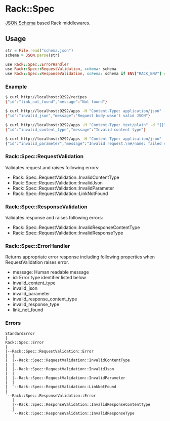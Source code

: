 # Rack::Spec
[JSON Schema](http://json-schema.org/) based Rack middlewares.

## Usage
```ruby
str = File.read("schema.json")
schema = JSON.parse(str)

use Rack::Spec::ErrorHandler
use Rack::Spec::RequestValidation, schema: schema
use Rack::Spec::ResponseValidation, schema: schema if ENV["RACK_ENV"] == "test"
```

### Example
```sh
$ curl http://localhost:9292/recipes
{"id":"link_not_found","message":"Not found"}

$ curl http://localhost:9292/apps -H "Content-Type: application/json" -d "invalid-json"
{"id":"invalid_json","message":"Request body wasn't valid JSON"}

$ curl http://localhost:9292/apps -H "Content-Type: text/plain" -d "{}"
{"id":"invalid_content_type","message":"Invalid content type"}

$ curl http://localhost:9292/apps -H "Content-Type: application/json" -d '{"name":"x"}'
{"id":"invalid_parameter","message":"Invalid request.\n#/name: failed schema #/definitions/app/links/0/schema/properties/name: Expected string to match pattern \"/^[a-z][a-z0-9-]{3,50}$/\", value was: x."}
```

### Rack::Spec::RequestValidation
Validates request and raises following errors:

* Rack::Spec::RequestValidation::InvalidContentType
* Rack::Spec::RequestValidation::InvalidJson
* Rack::Spec::RequestValidation::InvalidParameter
* Rack::Spec::RequestValidation::LinkNotFound

### Rack::Spec::ResponseValidation
Validates response and raises following errors:

* Rack::Spec::RequestValidation::InvalidResponseContentType
* Rack::Spec::RequestValidation::InvalidResponseType

### Rack::Spec::ErrorHandler
Returns appropriate error response including following properties when RequestValidation raises error.

* message: Human readable message
* id: Error type identifier listed below
 * invalid_content_type
 * invalid_json
 * invalid_parameter
 * invalid_response_content_type
 * invalid_response_type
 * link_not_found

### Errors
```
StandardError
|
Rack::Spec::Error
|
|--Rack::Spec::RequestValidation::Error
|  |
|  |--Rack::Spec::RequestValidation::InvalidContentType
|  |
|  |--Rack::Spec::RequestValidation::InvalidJson
|  |
|  |--Rack::Spec::RequestValidation::InvalidParameter
|  |
|  `--Rack::Spec::RequestValidation::LinkNotFound
|
`--Rack::Spec::ResponseValidation::Error
   |
   |--Rack::Spec::ResponseValidation::InvalidResponseContentType
   |
   `--Rack::Spec::ResponseValidation::InvalidResponseType
```
